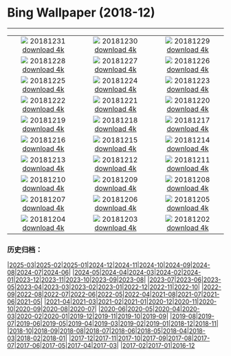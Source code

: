 # Bing Wallpaper (2018-12)
**************
| | | |
|:-:|:-:|:-:|
| ![](https://www.bing.com/az/hprichbg/rb/EyeFireworks_EN-US5841094095_1920x1080.jpg) 20181231 [download 4k](https://www.bing.com/az/hprichbg/rb/EyeFireworks_EN-US5841094095_UHD.jpg) | ![](https://www.bing.com/az/hprichbg/rb/Shaun_EN-US5782217523_1920x1080.jpg) 20181230 [download 4k](https://www.bing.com/az/hprichbg/rb/Shaun_EN-US5782217523_UHD.jpg) | ![](https://www.bing.com/az/hprichbg/rb/NLNorway_EN-US5725558747_1920x1080.jpg) 20181229 [download 4k](https://www.bing.com/az/hprichbg/rb/NLNorway_EN-US5725558747_UHD.jpg) |
| ![](https://www.bing.com/az/hprichbg/rb/WYBaldEagle_EN-US5673845676_1920x1080.jpg) 20181228 [download 4k](https://www.bing.com/az/hprichbg/rb/WYBaldEagle_EN-US5673845676_UHD.jpg) | ![](https://www.bing.com/az/hprichbg/rb/BethesdaSnow_EN-US5611090255_1920x1080.jpg) 20181227 [download 4k](https://www.bing.com/az/hprichbg/rb/BethesdaSnow_EN-US5611090255_UHD.jpg) | ![](https://www.bing.com/az/hprichbg/rb/OxfordBoxing_EN-US5560539615_1920x1080.jpg) 20181226 [download 4k](https://www.bing.com/az/hprichbg/rb/OxfordBoxing_EN-US5560539615_UHD.jpg) |
| ![](https://www.bing.com/az/hprichbg/rb/ToyXmasTree_EN-US5514346051_1920x1080.jpg) 20181225 [download 4k](https://www.bing.com/az/hprichbg/rb/ToyXmasTree_EN-US5514346051_UHD.jpg) | ![](https://www.bing.com/az/hprichbg/rb/SilentNight_EN-US4915938125_1920x1080.jpg) 20181224 [download 4k](https://www.bing.com/az/hprichbg/rb/SilentNight_EN-US4915938125_UHD.jpg) | ![](https://www.bing.com/az/hprichbg/rb/Ravennaschlucht_EN-US4177652165_1920x1080.jpg) 20181223 [download 4k](https://www.bing.com/az/hprichbg/rb/Ravennaschlucht_EN-US4177652165_UHD.jpg) |
| ![](https://www.bing.com/az/hprichbg/rb/ColdMoonRising_EN-US4125365696_1920x1080.jpg) 20181222 [download 4k](https://www.bing.com/az/hprichbg/rb/ColdMoonRising_EN-US4125365696_UHD.jpg) | ![](https://www.bing.com/az/hprichbg/rb/AdobeSantaFe_EN-US4037753534_1920x1080.jpg) 20181221 [download 4k](https://www.bing.com/az/hprichbg/rb/AdobeSantaFe_EN-US4037753534_UHD.jpg) | ![](https://www.bing.com/az/hprichbg/rb/WinterIllumination_EN-US0071328313_1920x1080.jpg) 20181220 [download 4k](https://www.bing.com/az/hprichbg/rb/WinterIllumination_EN-US0071328313_UHD.jpg) |
| ![](https://www.bing.com/az/hprichbg/rb/PragueChristmas_EN-US8649790921_1920x1080.jpg) 20181219 [download 4k](https://www.bing.com/az/hprichbg/rb/PragueChristmas_EN-US8649790921_UHD.jpg) | ![](https://www.bing.com/az/hprichbg/rb/NutcrackerSeason_EN-US8373379424_1920x1080.jpg) 20181218 [download 4k](https://www.bing.com/az/hprichbg/rb/NutcrackerSeason_EN-US8373379424_UHD.jpg) | ![](https://www.bing.com/az/hprichbg/rb/WrightGlider_EN-US10185286591_1920x1080.jpg) 20181217 [download 4k](https://www.bing.com/az/hprichbg/rb/WrightGlider_EN-US10185286591_UHD.jpg) |
| ![](https://www.bing.com/az/hprichbg/rb/MuranoChristmas_EN-US10759540271_1920x1080.jpg) 20181216 [download 4k](https://www.bing.com/az/hprichbg/rb/MuranoChristmas_EN-US10759540271_UHD.jpg) | ![](https://www.bing.com/az/hprichbg/rb/YosemiteBridge_EN-US10544416282_1920x1080.jpg) 20181215 [download 4k](https://www.bing.com/az/hprichbg/rb/YosemiteBridge_EN-US10544416282_UHD.jpg) | ![](https://www.bing.com/az/hprichbg/rb/CardinalBerries_EN-US11262203078_1920x1080.jpg) 20181214 [download 4k](https://www.bing.com/az/hprichbg/rb/CardinalBerries_EN-US11262203078_UHD.jpg) |
| ![](https://www.bing.com/az/hprichbg/rb/ReykjavikYuleLads_EN-US11288116047_1920x1080.jpg) 20181213 [download 4k](https://www.bing.com/az/hprichbg/rb/ReykjavikYuleLads_EN-US11288116047_UHD.jpg) | ![](https://www.bing.com/az/hprichbg/rb/PoinsettiaBuds_EN-US11909781257_1920x1080.jpg) 20181212 [download 4k](https://www.bing.com/az/hprichbg/rb/PoinsettiaBuds_EN-US11909781257_UHD.jpg) | ![](https://www.bing.com/az/hprichbg/rb/KilimanjaroMawenzi_EN-US3701303518_1920x1080.jpg) 20181211 [download 4k](https://www.bing.com/az/hprichbg/rb/KilimanjaroMawenzi_EN-US3701303518_UHD.jpg) |
| ![](https://www.bing.com/az/hprichbg/rb/ChristmasIslandCrab_EN-US11734696998_1920x1080.jpg) 20181210 [download 4k](https://www.bing.com/az/hprichbg/rb/ChristmasIslandCrab_EN-US11734696998_UHD.jpg) | ![](https://www.bing.com/az/hprichbg/rb/JohnDaySnow_EN-US9302838803_1920x1080.jpg) 20181209 [download 4k](https://www.bing.com/az/hprichbg/rb/JohnDaySnow_EN-US9302838803_UHD.jpg) | ![](https://www.bing.com/az/hprichbg/rb/BanffEvergreens_EN-US12780032283_1920x1080.jpg) 20181208 [download 4k](https://www.bing.com/az/hprichbg/rb/BanffEvergreens_EN-US12780032283_UHD.jpg) |
| ![](https://www.bing.com/az/hprichbg/rb/PearlHarborWindows_EN-US8565186567_1920x1080.jpg) 20181207 [download 4k](https://www.bing.com/az/hprichbg/rb/PearlHarborWindows_EN-US8565186567_UHD.jpg) | ![](https://www.bing.com/az/hprichbg/rb/Huuhkajat_EN-US10665360880_1920x1080.jpg) 20181206 [download 4k](https://www.bing.com/az/hprichbg/rb/Huuhkajat_EN-US10665360880_UHD.jpg) | ![](https://www.bing.com/az/hprichbg/rb/GHWB_EN-US0750669903_1920x1080.jpg) 20181205 [download 4k](https://www.bing.com/az/hprichbg/rb/GHWB_EN-US0750669903_UHD.jpg) |
| ![](https://www.bing.com/az/hprichbg/rb/SphinxObservatory_EN-US8180682339_1920x1080.jpg) 20181204 [download 4k](https://www.bing.com/az/hprichbg/rb/SphinxObservatory_EN-US8180682339_UHD.jpg) | ![](https://www.bing.com/az/hprichbg/rb/AlanTuringNotebook_EN-US7743633207_1920x1080.jpg) 20181203 [download 4k](https://www.bing.com/az/hprichbg/rb/AlanTuringNotebook_EN-US7743633207_UHD.jpg) | ![](https://www.bing.com/th?id=OHR.Nuuk_EN-US10360834977_1920x1080.jpg) 20181202 [download 4k](https://www.bing.com/th?id=OHR.Nuuk_EN-US10360834977_UHD.jpg) |

### 历史归档：

|[2025-03](/../2025-03/2025-03.md)|[2025-02](/../2025-02/2025-02.md)|[2025-01](/../2025-01/2025-01.md)|[2024-12](/../2024-12/2024-12.md)|[2024-11](/../2024-11/2024-11.md)|[2024-10](/../2024-10/2024-10.md)|[2024-09](/../2024-09/2024-09.md)|[2024-08](/../2024-08/2024-08.md)|[2024-07](/../2024-07/2024-07.md)|[2024-06](/../2024-06/2024-06.md)|
|[2024-05](/../2024-05/2024-05.md)|[2024-04](/../2024-04/2024-04.md)|[2024-03](/../2024-03/2024-03.md)|[2024-02](/../2024-02/2024-02.md)|[2024-01](/../2024-01/2024-01.md)|[2023-12](/../2023-12/2023-12.md)|[2023-11](/../2023-11/2023-11.md)|[2023-10](/../2023-10/2023-10.md)|[2023-09](/../2023-09/2023-09.md)|[2023-08](/../2023-08/2023-08.md)|
|[2023-07](/../2023-07/2023-07.md)|[2023-06](/../2023-06/2023-06.md)|[2023-05](/../2023-05/2023-05.md)|[2023-04](/../2023-04/2023-04.md)|[2023-03](/../2023-03/2023-03.md)|[2023-02](/../2023-02/2023-02.md)|[2023-01](/../2023-01/2023-01.md)|[2022-12](/../2022-12/2022-12.md)|[2022-11](/../2022-11/2022-11.md)|[2022-10](/../2022-10/2022-10.md)|
|[2022-09](/../2022-09/2022-09.md)|[2022-08](/../2022-08/2022-08.md)|[2022-07](/../2022-07/2022-07.md)|[2022-06](/../2022-06/2022-06.md)|[2022-05](/../2022-05/2022-05.md)|[2022-04](/../2022-04/2022-04.md)|[2021-08](/../2021-08/2021-08.md)|[2021-07](/../2021-07/2021-07.md)|[2021-06](/../2021-06/2021-06.md)|[2021-05](/../2021-05/2021-05.md)|
|[2021-04](/../2021-04/2021-04.md)|[2021-03](/../2021-03/2021-03.md)|[2021-02](/../2021-02/2021-02.md)|[2021-01](/../2021-01/2021-01.md)|[2020-12](/../2020-12/2020-12.md)|[2020-11](/../2020-11/2020-11.md)|[2020-10](/../2020-10/2020-10.md)|[2020-09](/../2020-09/2020-09.md)|[2020-08](/../2020-08/2020-08.md)|[2020-07](/../2020-07/2020-07.md)|
|[2020-06](/../2020-06/2020-06.md)|[2020-05](/../2020-05/2020-05.md)|[2020-04](/../2020-04/2020-04.md)|[2020-03](/../2020-03/2020-03.md)|[2020-02](/../2020-02/2020-02.md)|[2020-01](/../2020-01/2020-01.md)|[2019-12](/../2019-12/2019-12.md)|[2019-11](/../2019-11/2019-11.md)|[2019-10](/../2019-10/2019-10.md)|[2019-09](/../2019-09/2019-09.md)|
|[2019-08](/../2019-08/2019-08.md)|[2019-07](/../2019-07/2019-07.md)|[2019-06](/../2019-06/2019-06.md)|[2019-05](/../2019-05/2019-05.md)|[2019-04](/../2019-04/2019-04.md)|[2019-03](/../2019-03/2019-03.md)|[2019-02](/../2019-02/2019-02.md)|[2019-01](/../2019-01/2019-01.md)|[2018-12](/2018-12.md)|[2018-11](/../2018-11/2018-11.md)|
|[2018-10](/../2018-10/2018-10.md)|[2018-09](/../2018-09/2018-09.md)|[2018-08](/../2018-08/2018-08.md)|[2018-07](/../2018-07/2018-07.md)|[2018-06](/../2018-06/2018-06.md)|[2018-05](/../2018-05/2018-05.md)|[2018-04](/../2018-04/2018-04.md)|[2018-03](/../2018-03/2018-03.md)|[2018-02](/../2018-02/2018-02.md)|[2018-01](/../2018-01/2018-01.md)|
|[2017-12](/../2017-12/2017-12.md)|[2017-11](/../2017-11/2017-11.md)|[2017-10](/../2017-10/2017-10.md)|[2017-09](/../2017-09/2017-09.md)|[2017-08](/../2017-08/2017-08.md)|[2017-07](/../2017-07/2017-07.md)|[2017-06](/../2017-06/2017-06.md)|[2017-05](/../2017-05/2017-05.md)|[2017-04](/../2017-04/2017-04.md)|[2017-03](/../2017-03/2017-03.md)|
|[2017-02](/../2017-02/2017-02.md)|[2017-01](/../2017-01/2017-01.md)|[2016-12](/../2016-12/2016-12.md)